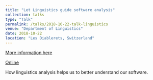 ```yaml
---
title: "Let Linguistics guide software analysis"
collection: talks
type: "Talk"
permalink: /talks/2018-10-22-talk-linguistics
venue: "Department of Linguistics"
date: 2018-10-22
location: "Les Diablerets, Switzerland"
---
```


[More information here](https://poojaruhal.github.io/files/Slides-Let-Linguistics-guide-software-analysis.pdf)

[Online](https://www.slideshare.net/PoojaRuhal/let-linguistics-guide-software-analysis)

How linguistics analysis helps us to better understand our software. 
